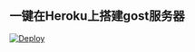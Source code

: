## 一键在Heroku上搭建gost服务器
[![Deploy](https://www.herokucdn.com/deploy/button.png)](https://heroku.com/deploy)
